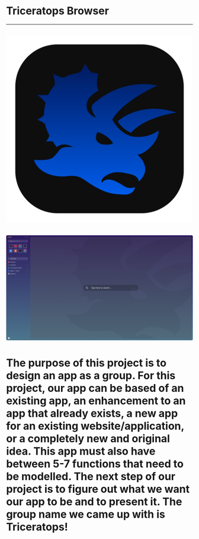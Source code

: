 # Triceratops Browser

---
![App Icon](images/App_Icon-Dark.png?raw=true "Title")
---
![App Icon](images/sunrise.png?raw=true "Title")
---
# The purpose of this project is to design an app as a group. For this project, our app can be based of an existing app, an enhancement to an app that already exists, a new app for an existing website/application, or a completely new and original idea. This app must also have between 5-7 functions that need to be modelled. The next step of our project is to figure out what we want our app to be and to present it. The group name we came up with is Triceratops!
